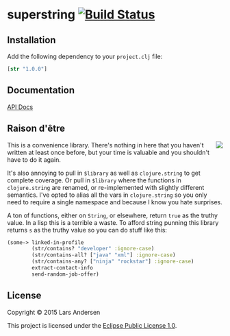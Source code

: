 # superstring [![Build Status](https://travis-ci.org/xsc/lein-ancient.svg?branch=master)](https://travis-ci.org/expez/str)

## Installation

Add the following dependency to your `project.clj` file:

```clj
[str "1.0.0"]
```

## Documentation

[API Docs](http://expez.github.io/str/doc/str.core.html)

## Raison d'être
<img src="https://cloud.githubusercontent.com/assets/1006557/8227518/71776fb2-15a8-11e5-82b5-72e4a5fd4db0.jpg" align="right">
This is a convenience library.  There's nothing in here that you haven't written at least once before, but your time is valuable and you shouldn't have to do it again.

It's also annoying to pull in `$library` as well as `clojure.string`
to get complete coverage.  Or pull in `$library` where the functions in `clojure.string` are renamed, or re-implemented with slightly different semantics.  I've opted to alias all the vars in
`clojure.string` so you only need to require a single namespace and because I know you hate surprises.

A ton of functions, either on `String`, or elsewhere, return `true` as the truthy value.  In a lisp this is a terrible a waste.  To afford string punning this library returns `s` as the truthy value so you can do stuff like this:

```clj
(some-> linked-in-profile
        (str/contains? "developer" :ignore-case)
        (str/contains-all? ["java" "xml"] :ignore-case)
        (str/contains-any? ["ninja" "rockstar"] :ignore-case)
        extract-contact-info
        send-random-job-offer)
```

## License

Copyright &copy; 2015 Lars Andersen

This project is licensed under the [Eclipse Public License 1.0][license].

[license]: http://www.eclipse.org/legal/epl-v10.html
